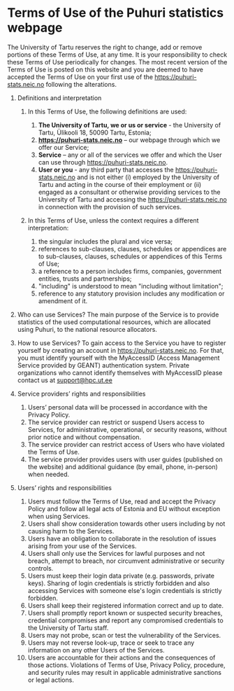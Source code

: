 # Terms of Use of the Puhuri statistics webpage

The University of Tartu reserves the right to change, add or remove portions of these Terms of Use, at any time. It is your responsibility to check these Terms of Use periodically for changes. The most recent version of the Terms of Use is posted on this website and you are deemed to have accepted the Terms of Use on your first use of the https://puhuri-stats.neic.no following the alterations.


1. Definitions and interpretation
    1. In this Terms of Use, the following definitions are used:
        1. **The University of Tartu, we or us or service** - the University of Tartu, Ülikooli 18, 50090 Tartu, Estonia;
        2. **https://puhuri-stats.neic.no** – our webpage through which we offer our Service;
        3. **Service** – any or all of the services we offer and which the User can use through https://puhuri-stats.neic.no.
        4. **User or you** - any third party that accesses the https://puhuri-stats.neic.no and is not either (i) employed by the University of Tartu and acting in the course of their employment or (ii) engaged as a consultant or otherwise providing services to the University of Tartu and accessing the https://puhuri-stats.neic.no in connection with the provision of such services.
      
    2. In this Terms of Use, unless the context requires a different interpretation:
        1. the singular includes the plural and vice versa;
        2. references to sub-clauses, clauses, schedules or appendices are to sub-clauses, clauses, schedules or appendices of this Terms of Use;
        3. a reference to a person includes firms, companies, government entities, trusts and partnerships;
        4. "including" is understood to mean "including without limitation";
        5. reference to any statutory provision includes any modification or amendment of it.

3. Who can use Services?
    The main purpose of the Service is to provide statistics of the used computational resources, which are allocated using Puhuri, to the national resource allocators.

4. How to use Services?
    To gain access to the Service you have to register yourself by creating an account in https://puhuri-stats.neic.no. For that, you must identify yourself with the MyAccessID (Access Management Service provided by GEANT) authentication system.
    Private organizations who cannot identify themselves with MyAccessID please contact us at support@hpc.ut.ee

5. Service providers’ rights and responsibilities
    1. Users’ personal data will be processed in accordance with the Privacy Policy.
    2. The service provider can restrict or suspend Users access to Services, for administrative, operational, or security reasons, without prior notice and without compensation.
    3. The service provider can restrict access of Users who have violated the Terms of Use.
    4. The service provider provides users with user guides (published on the website) and additional guidance (by email, phone, in-person) when needed.
   
6. Users’ rights and responsibilities
    1. Users must follow the Terms of Use, read and accept the Privacy Policy and follow all legal acts of Estonia and EU without exception when using Services.
    2. Users shall show consideration towards other users including by not causing harm to the Services.
    3. Users have an obligation to collaborate in the resolution of issues arising from your use of the Services.
    4. Users shall only use the Services for lawful purposes and not breach, attempt to breach, nor circumvent administrative or security controls.
    5. Users must keep their login data private (e.g. passwords, private keys). Sharing of login credentials is strictly forbidden and also accessing Services with someone else's login credentials is strictly forbidden.
    6. Users shall keep their registered information correct and up to date.
    7. Users shall promptly report known or suspected security breaches, credential compromises and report any compromised credentials to the University of Tartu staff.
    8. Users may not probe, scan or test the vulnerability of the Services.
    9. Users may not reverse look-up, trace or seek to trace any information on any other Users of the Services.
    10. Users are accountable for their actions and the consequences of those actions. Violations of Terms of Use, Privacy Policy, procedure, and security rules may result in applicable administrative sanctions or legal actions.
